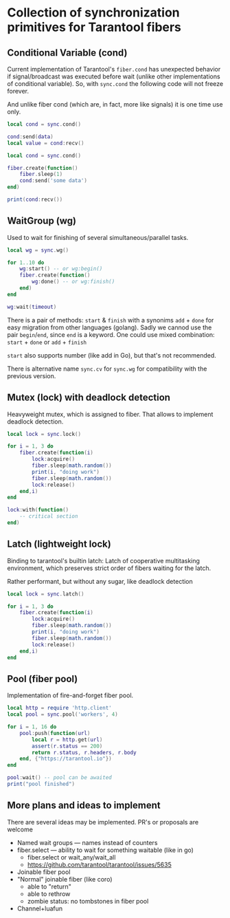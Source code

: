 # Collection of synchronization primitives for Tarantool fibers

## Conditional Variable (cond)

Current implementation of Tarantool's `fiber.cond` has unexpected behavior if signal/broadcast was executed before wait (unlike other implementations of conditional variable). So, with `sync.cond` the following code will not freeze forever.

And unlike fiber cond (which are, in fact, more like signals) it is one time use only.

```lua
local cond = sync.cond()

cond:send(data)
local value = cond:recv()
```

```lua
local cond = sync.cond()

fiber.create(function()
	fiber.sleep(1)
	cond:send('some data')
end)

print(cond:recv())
```

## WaitGroup (wg)

Used to wait for finishing of several simultaneous/parallel tasks.

```lua
local wg = sync.wg()

for 1..10 do
	wg:start() -- or wg:begin()
	fiber.create(function()
		wg:done() -- or wg:finish()
	end)
end

wg:wait(timeout)
```

There is a pair of methods: `start` & `finish` with a synonims `add` + `done` for easy migration from other languages (golang).
Sadly we cannod use the pair `begin`/`end`, since `end` is a keyword. One could use mixed combination: `start` + `done` or `add` + `finish`

`start` also supports number (like add in Go), but that's not recommended.

There is alternative name `sync.cv` for `sync.wg` for compatibility with the previous version.


## Mutex (lock) with deadlock detection

Heavyweight mutex, which is assigned to fiber. That allows to implement deadlock detection.

```lua
local lock = sync.lock()

for i = 1, 3 do
	fiber.create(function(i)
		lock:acquire()
		fiber.sleep(math.random())
		print(i, "doing work")
		fiber.sleep(math.random())
		lock:release()
	end,i)
end

lock:with(function()
	-- critical section
end)
```

## Latch (lightweight lock)

Binding to tarantool's builtin latch: Latch of cooperative multitasking environment, which preserves strict order of fibers waiting for the latch.

Rather performant, but without any sugar, like deadlock detection

```lua
local lock = sync.latch()

for i = 1, 3 do
	fiber.create(function(i)
		lock:acquire()
		fiber.sleep(math.random())
		print(i, "doing work")
		fiber.sleep(math.random())
		lock:release()
	end,i)
end
```

## Pool (fiber pool)

Implementation of fire-and-forget fiber pool.

```lua
local http = require 'http.client'
local pool = sync.pool('workers', 4)

for i = 1, 16 do
	pool:push(function(url)
		local r = http.get(url)
		assert(r.status == 200)
		return r.status, r.headers, r.body
	end, {"https://tarantool.io"})
end

pool:wait() -- pool can be awaited
print("pool finished")
```

## More plans and ideas to implement

There are several ideas may be implemented. PR's or proposals are welcome

* Named wait groups — names instead of counters
* fiber.select — ability to wait for something waitable (like in go)
	* fiber.select or wait_any/wait_all
	* https://github.com/tarantool/tarantool/issues/5635
* Joinable fiber pool
* "Normal" joinable fiber (like coro)
	* able to "return"
	* able to rethrow
	* zombie status: no tombstones in fiber pool
* Channel+luafun
